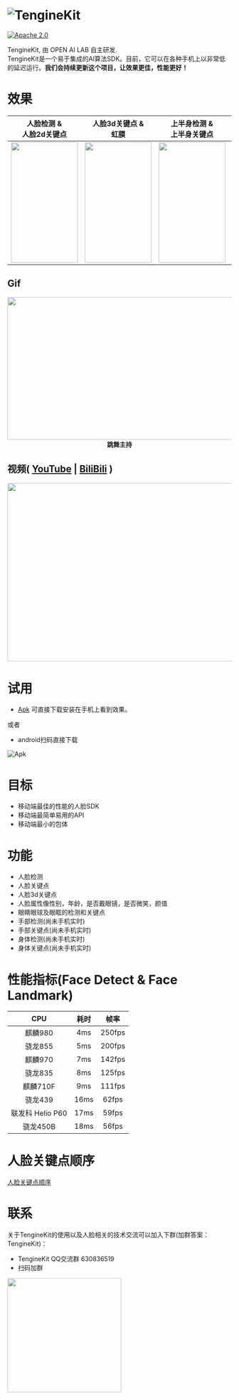 
![TengineKit](https://openailab.oss-cn-shenzhen.aliyuncs.com/logo/TengineKit.png?raw=true "TengineKit logo")
=======================================================================    

[![Apache 2.0](https://img.shields.io/crates/l/r)](LICENSE)

TengineKit, 由 OPEN AI LAB 自主研发.        
TengineKit是一个易于集成的AI算法SDK。目前，它可以在各种手机上以非常低的延迟运行。**我们会持续更新这个项目，让效果更佳，性能更好！**

# 效果

| 人脸检测 &</br> 人脸2d关键点 | 人脸3d关键点 &</br>虹膜 | 上半身检测 &</br> 上半身关键点 | 手检测 &</br> 手关键点 |
| :---: | :---: | :---: | :---: |
| <div align=center><img width="150" height="270"  src="https://openailab.oss-cn-shenzhen.aliyuncs.com/images/TengineKitDemo4.gif"/></div> | <div align=center><img width="150" height="270"  src="https://openailab.oss-cn-shenzhen.aliyuncs.com/images/face2.gif"/></div> | <div align=center><img width="150" height="270"  src="https://openailab.oss-cn-shenzhen.aliyuncs.com/images/body3.gif"/></div> | <div align=center><img width="150" height="270"  src="https://openailab.oss-cn-shenzhen.aliyuncs.com/images/hand2.gif"/></div> |

## Gif
<div align=center><img width="568" height="320"   src="https://openailab.oss-cn-shenzhen.aliyuncs.com/images/object_face_landmark.gif"/></div>
<div align=center><b>跳舞主持</b></div>

## 视频( <a href="https://www.youtube.com/watch?v=bnyD3laX_bU" target="_blank">YouTube</a> | <a href="https://www.bilibili.com/video/BV1AK4y147xx/" target="_blank">BiliBili</a> )
[<div align=center><img width="800" height="400" src="https://openailab.oss-cn-shenzhen.aliyuncs.com/images/landmark_report.png"/></div>](https://www.bilibili.com/video/BV1AK4y147xx/)

# 试用
- [Apk](../Android/apk/TengineKitDemo-v1.0.3.apk) 可直接下载安装在手机上看到效果。

或者

- android扫码直接下载

![Apk](https://www.pgyer.com/app/qrcode/A0uD?sign=&auSign=&code=)

# 目标
- 移动端最佳的性能的人脸SDK
- 移动端最简单易用的API
- 移动端最小的包体

# 功能
- 人脸检测
- 人脸关键点
- 人脸3d关键点
- 人脸属性像性别，年龄，是否戴眼镜，是否微笑，颜值
- 眼睛眼球及眼眶的检测和关键点
- 手部检测(尚未手机实时)
- 手部关键点(尚未手机实时)
- 身体检测(尚未手机实时)
- 身体关键点(尚未手机实时)

# 性能指标(Face Detect & Face Landmark)

| CPU | 耗时 | 帧率 |
| :---: | :---: | :---: |
| 麒麟980 | 4ms | 250fps | 
| 骁龙855 | 5ms | 200fps |
| 麒麟970 | 7ms | 142fps |
| 骁龙835 | 8ms | 125fps |
| 麒麟710F| 9ms | 111fps |
| 骁龙439 | 16ms | 62fps |
| 联发科 Helio P60 | 17ms | 59fps |
| 骁龙450B | 18ms | 56fps |


# 人脸关键点顺序
[人脸关键点顺序](POINTORDER_CN.md)

# 联系
关于TengineKit的使用以及人脸相关的技术交流可以加入下群(加群答案：TengineKit)：
- TengineKit QQ交流群 630836519
- 扫码加群
 
 <img width="256" height="256"  src="https://openailab.oss-cn-shenzhen.aliyuncs.com/images/QQGroup_QR.jpg"/>